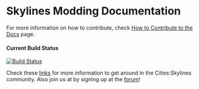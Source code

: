 # Skylines Modding Documentation

For more information on how to contribute, check [How to Contribute to the Docs](http://docs.skylinesmodding.com/en/latest/contributing.html) page.

#### Current Build Status
[![Build Status](https://travis-ci.org/SkylinesModding/Docs.svg)](https://travis-ci.org/SkylinesModding/Docs)

Check these [links](http://docs.skylinesmodding.com/en/latest/index.html#links) for more information to get around in the Cities:Skylines community. Also join us at by signing up at the [forum](http://www.skylinesmodding.com/)!
